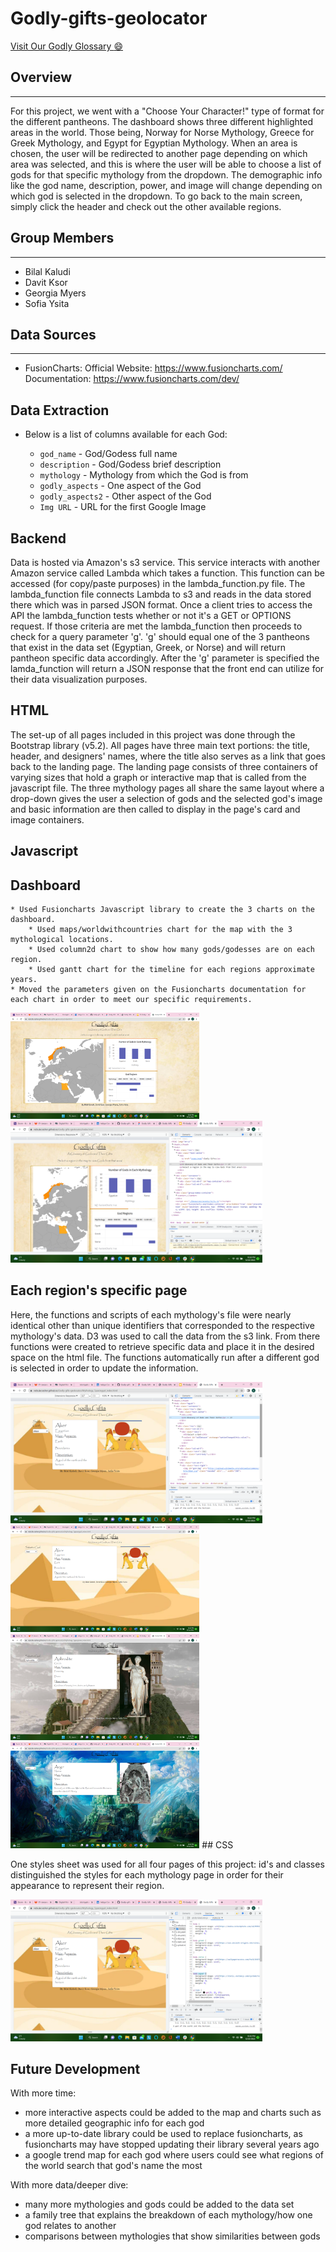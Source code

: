 # Godly-gifts-geolocator

[Visit Our Godly Glossary :smile:](https://nebulacrasher.github.io/Godly-gifts-geolocator/)

## Overview  
<hr>
For this project, we went with a "Choose Your Character!" type of format for the different pantheons. The dashboard shows three different highlighted areas in the world. Those being, Norway for Norse Mythology, Greece for Greek Mythology, and Egypt for Egyptian Mythology. When an area is chosen, the user will be redirected to another page depending on which area was selected, and this is where the user will be able to choose a list of gods for that specific mythology from the dropdown. The demographic info like the god name, description, power, and image will change depending on which god is selected in the dropdown. To go back to the main screen, simply click the header and check out the other available regions.

## Group Members
<hr>  

* Bilal Kaludi
* Davit Ksor
* Georgia Myers
* Sofia Ysita

## Data Sources  
<hr>  

* FusionCharts: 
    Official Website: https://www.fusioncharts.com/
    Documentation: https://www.fusioncharts.com/dev/

## Data Extraction


*  Below is a list of columns available for each God:   

    * `god_name`        - God/Godess full name
    * `description`     - God/Godess brief description
    * `mythology`       - Mythology from which the God is from
    * `godly_aspects`   - One aspect of the God
    * `godly_aspects2`  - Other aspect of the God
    * `Img URL`         - URL for the first Google Image

## Backend
Data is hosted via Amazon's s3 service. This service interacts with another Amazon service called Lambda which takes a function. This function can be accessed (for copy/paste purposes) in the lambda_function.py file. The lambda_function file connects Lambda to s3 and reads in the data stored there which was in parsed JSON format. Once a client tries to access the API the lambda_function tests whether or not it's a GET or OPTIONS request. If those criteria are met the lambda_function then proceeds to check for a query parameter 'g'. 'g' should equal one of the 3 pantheons that exist in the data set (Egyptian, Greek, or Norse) and will return pantheon specific data accordingly. After the 'g' parameter is specified the lamda_function will return a JSON response that the front end can utilize for their data visualization purposes.


## HTML
The set-up of all pages included in this project was done through the Bootstrap library (v5.2). All pages have three main text portions: the title, header, and designers' names, where the title also serves as a link that goes back to the landing page. The landing page consists of three containers of varying sizes that hold a graph or interactive map that is called from the javascript file. The three mythology pages all share the same layout where a drop-down gives the user a selection of gods and the selected god's image and basic information are then called to display in the page's card and image containers. 

## Javascript

## Dashboard 

    * Used Fusioncharts Javascript library to create the 3 charts on the dashboard.
        * Used maps/worldwithcountries chart for the map with the 3 mythological locations.
        * Used column2d chart to show how many gods/godesses are on each region.
        * Used gantt chart for the timeline for each regions approximate years.
    * Moved the parameters given on the Fusioncharts documentation for each chart in order to meet our specific requirements.
    
<img src= "/Resources/Screenshots/landing.png" width="60%">
<img src= "/Resources/Screenshots/landing_html.png" width="80%">

## Each region's specific page
Here, the functions and scripts of each mythology's file were nearly identical other than unique identifiers that corresponded to the respective mythology's data. D3 was used to call the data from the s3 link. From there functions were created to retrieve specific data and place it in the desired space on the html file. The functions automatically run after a different god is selected in order to update the information.

<img src= "/Resources/Screenshots/egypt_html.png" width="80%">
<img src= "/Resources/Screenshots/egypt.png" width="60%">
<img src= "/Resources/Screenshots/greek.png" width="60%">
<img src= "/Resources/Screenshots/norse.png" width="60%">
## CSS

One styles sheet was used for all four pages of this project: id's and classes distinguished the styles for each mythology page in order for their appearance to represent their region.

<img src= "/Resources/Screenshots/css.png" width="80%">

## Future Development
With more time:
   * more interactive aspects could be added to the map and charts such as more detailed geographic info for each god
   * a more up-to-date library could be used to replace fusioncharts, as fusioncharts may have stopped updating their library several years ago
   * a google trend map for each god where users could see what regions of the world search that god's name the most
        
With more data/deeper dive:
   * many more mythologies and gods could be added to the data set
   * a family tree that explains the breakdown of each mythology/how one god relates to another
   * comparisons between mythologies that show similarities between gods
